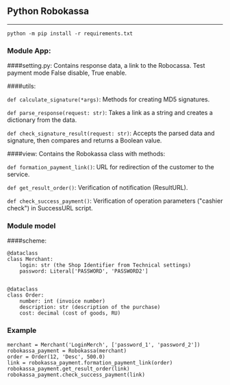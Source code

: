 ## Python Robokassa
***

    python -m pip install -r requirements.txt

### Module App:
####setting.py: 
Contains response data, a link to the Robocassa. 
Test payment mode False disable, True enable.

####utils:

`def calculate_signature(*args)`: Methods for creating MD5 signatures. 

`def parse_response(request: str)`: Takes a link as a string and creates a dictionary from the data. 

`def check_signature_result(request: str)`: Accepts the parsed data and signature, 
then compares and returns a Boolean value.

####view:
Сontains the Robokassa class with methods:

`def formation_payment_link()`: URL for redirection of the customer to the service.

`def get_result_order()`: Verification of notification (ResultURL).

`def check_success_payment()`: Verification of operation parameters ("cashier check") in SuccessURL script.


### Module model
####scheme:

    @dataclass
    class Merchant:
        login: str (the Shop Identifier from Technical settings)
        password: Literal['PASSWORD', 'PASSWORD2']


    @dataclass
    class Order:
        number: int (invoice number)
        description: str (description of the purchase)
        cost: decimal (cost of goods, RU)


### Example

    merchant = Merchant('LoginMerch', ['password_1', 'password_2'])
	robokassa_payment = Robokassa(merchant)
	order = Order(12, 'Desc', 500.0)
	link = robokassa_payment.formation_payment_link(order)
	robokassa_payment.get_result_order(link)
	robokassa_payment.check_success_payment(link)